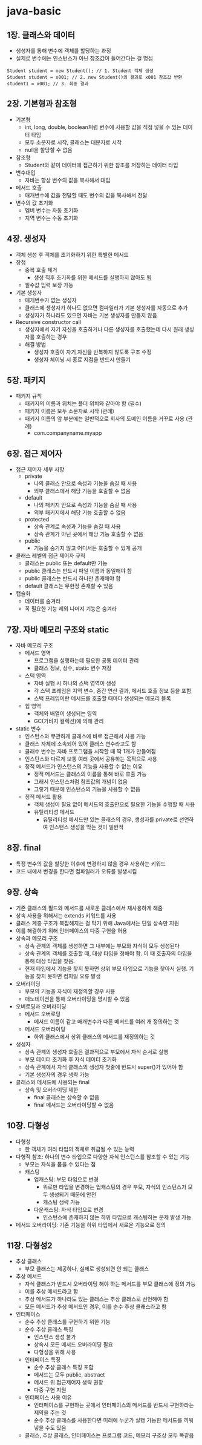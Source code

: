 # java-basic

## 1장. 클래스와 데이터

- 생성자를 통해 변수에 객체를 할당하는 과정
- 실제로 변수에는 인스턴스가 아닌 참조값이 들어간다는 걸 명심

```declarative
Student student = new Student(); // 1. Student 객체 생성
Student student = x001; // 2. new Student()의 결과로 x001 참조값 반환
student1 = x001; // 3. 최종 결과
```

## 2장. 기본형과 참조형

- 기본형
    - int, long, double, boolean처럼 변수에 사용할 값을 직접 넣을 수 있는 데이터 타입
    - 모두 소문자로 시작, 클래스는 대문자로 시작
    - null을 할당할 수 없음
- 참조형
    - Student와 같이 데이터에 접근하기 위한 참조를 저장하는 데이터 타입
- 변수대입
    - 자바는 항상 변수의 값을 복사해서 대입
- 메서드 호출
    - 매개변수에 값을 전달할 때도 변수의 값을 복사해서 전달
- 변수의 값 초기화
    - 멤버 변수는 자동 초기화
    - 지역 변수는 수동 초기화

## 4장. 생성자

- 객체 생성 후 객체를 초기화하기 위한 특별한 메서드
- 장점
    - 중복 호출 제거
        - 생성 직후 초기화를 위한 메서드를 실행하지 않아도 됨
    - 필수값 입력 보장 가능
- 기본 생성자
    - 매개변수가 없는 생성자
    - 클래스에 생성자가 하나도 없으면 컴파일러가 기본 생성자를 자동으로 추가
    - 생성자가 하나라도 있으면 자바는 기본 생성자를 만들지 않음
- Recursive constructor call
    - 생성자에서 자기 자신을 호출하거나 다른 생성자를 호출했는데 다시 원래 생성자를 호출하는 경우
    - 해결 방법
        - 생성자 호출이 자기 자신을 반복하지 않도록 구조 수정
        - 생성자 체이닝 시 종료 지점을 반드시 만들기

## 5장. 패키지

- 패키지 규칙
    - 패키지의 이름과 위치는 폴더 위치와 같아야 함 (필수)
    - 패키지 이름은 모두 소문자로 시작 (관례)
    - 패키지 이름의 앞 부분에는 일반적으로 회사의 도메인 이름을 거꾸로 사용 (관례)
        - com.companyname.myapp

## 6장. 접근 제어자

- 접근 제어자 세부 사항
    - private
        - 나의 클래스 안으로 속성과 기능을 숨길 때 사용
        - 외부 클래스에서 해당 기능을 호출할 수 없음
    - default
        - 나의 패키지 안으로 속성과 기능을 숨길 때 사용
        - 외부 패키지에서 해당 기능 호출할 수 없음
    - protected
        - 상속 관계로 속성과 기능을 숨길 때 사용
        - 상속 관계가 아닌 곳에서 해당 기능 호출할 수 없음
    - public
        - 기능을 숨기지 않고 어디서든 호출할 수 있게 공개
- 클래스 레벨의 접근 제어자 규칙
    - 클래스는 public 또는 default만 가능
    - public 클래스는 반드시 파일 이름과 동일해야 함
    - public 클래스는 반드시 하나만 존재해야 함
    - default 클래스는 무한정 존재할 수 있음
- 캡슐화
    - 데이터를 숨겨라
    - 꼭 필요한 기능 제외 나머지 기능은 숨겨라

## 7장. 자바 메모리 구조와 static

- 자바 메모리 구조
    - 메서드 영역
        - 프로그램을 실행하는데 필요한 공통 데이터 관리
        - 클래스 정보, 상수, static 변수 저장
    - 스택 영역
        - 자바 실행 시 하나의 스택 영역이 생성
        - 각 스택 프레임은 지역 변수, 중간 연산 결과, 메서드 호출 정보 등을 포함
        - 스택 프레임이란 메서드를 호출할 때마다 생성되는 메모리 블록
    - 힙 영역
        - 객체와 배열이 생성되는 영역
        - GC(가비지 컬렉션)에 의해 관리
- static 변수
    - 인스턴스와 무관하게 클래스에 바로 접근해서 사용 가능
    - 클래스 자체에 소속되어 있어 클래스 변수라고도 함
    - 클래수 변수는 자바 프로그램을 시작할 때 딱 1개가 만들어짐
    - 인스턴스와 다르게 보통 여러 곳에서 공유하는 목적으로 사용
    - 정적 메서드가 인스턴스의 기능을 사용할 수 없는 이유
        - 정적 메서드는 클래스의 이름을 통해 바로 호출 가능
        - 그래서 인스턴스처럼 참조값의 개념이 없음
        - 그렇기 때문에 인스턴스의 기능을 사용할 수 없음
    - 정적 메서드 활용
        - 객체 생성이 필요 없이 메서드의 호출만으로 필요한 기능을 수행할 때 사용
        - 유틸리티성 메서드
            - 유틸리티성 메서드만 있는 클래스의 경우, 생성자를 private로 선언하여 인스턴스 생성을 막는 것이 일반적

## 8장. final

- 특정 변수의 값을 할당한 이후에 변경하지 않을 경우 사용하는 키워드
- 코드 내에서 변경을 한다면 컴파일러가 오류를 발생시킴

## 9장. 상속

- 기존 클래스의 필드와 메서드를 새로운 클래스에서 재사용하게 해줌
- 상속 사용을 위해서는 extends 키워드를 사용
- 클래스 계층 구조가 복잡해지는 걸 막기 위해 Java에서는 단일 상속만 지원
- 이를 해결하기 위해 인터페이스의 다중 구현을 허용
- 상속과 메모리 구조
    - 상속 관계의 객체를 생성하면 그 내부에는 부모와 자식이 모두 생성된다
    - 상속 관계의 객체를 호출할 때, 대상 타입을 정해야 함. 이 때 호출자의 타입을 통해 대상 타입을 찾음.
    - 현재 타입에서 기능을 찾지 못하면 상위 부모 타입으로 기능을 찾아서 실행. 기능을 찾지 못하면 컴파일 오류 발생
- 오버라이딩
    - 부모의 기능을 자식이 재정의할 경우 사용
    - 애노테이션을 통해 오버라이딩을 명시할 수 있음
- 오버로딩과 오버라이딩
    - 메서드 오버로딩
        - 메서드 이름이 같고 매개변수가 다른 메서드를 여러 개 정의하는 것
    - 메서드 오버라이딩
        - 하위 클래스에서 상위 클래스의 메서드를 재정의하는 것
- 생성자
    - 상속 관계의 생성자 호출은 결과적으로 부모에서 자식 순서로 실행
    - 부모 데이터 초기화 후 자식 데이터 초기화
    - 상속 관계에서 자식 클래스의 생성자 첫줄에 반드시 super()가 있어야 함
    - 기본 생성자의 경우 생략 가능
- 클래스와 메서드에 사용되는 final
    - 상속 및 오버라이딩 제한
        - final 클래스는 상속할 수 없음
        - final 메서드는 오버라이딩할 수 없음

## 10장. 다형성

- 다형성
  - 한 객체가 여러 타입의 객체로 취급될 수 있는 능력
- 다형적 참조: 하나의 변수 타입으로 다양한 자식  인스턴스를 참조할 수 있는 기능
  - 부모는 자식을 품을 수 있다는 점
  - 캐스팅
    - 업캐스팅: 부모 타입으로 변경
      - 위로만 타입을 변경하는 업캐스팅의 경우 부모, 자식의 인스턴스가 모두 생성되기 때문에 안전
      - 캐스팅 생략 가능
    - 다운캐스팅: 자식 타입으로 변경
      - 인스턴스에 존재하지 않는 하위 타입으로 캐스팅하는 문제 발생 가능
- 메서드 오버라이딩: 기존 기능을 하위 타입에서 새로운 기능으로 정의

## 11장. 다형성2

- 추상 클래스
  - 부모 클래스는 제공하나, 실제로 생성되면 안 되는 클래스
- 추상 메서드
  - 자식 클래스가 반드시 오버라이딩 해야 하는 메서드를 부모 클래스에 정의 가능
  - 이를 추상 메서드라고 함
  - 추상 메서드가 하나라도 있는 클래스는 추상 클래스로 선언해야 함
  - 모든 메서드가 추상 메서드인 경우, 이를 순수 추상 클래스라고 함
- 인터페이스
  - 순수 추상 클래스를 구현하기 위한 기능
  - 순수 추상 클래스 특징
    - 인스턴스 생성 불가
    - 상속시 모든 메서드 오버라이딩 필요
    - 다형성을 위해 사용
  - 인터페이스 특징
    - 순수 추상 클래스 특징 포함
    - 메서드는 모두 public, abstract
    - 메서드 위 접근제어자 생략 권장
    - 다중 구현 지원
  - 인터페이스 사용 이유
    - 인터페이스를 구현하는 곳에서 인터페이스의 메서드를 반드시 구현하라는 제약을 주는 것
    - 순수 추상 클래스를 사용한다면 미래에 누군가 실행 가능한 메서드를 끼워넣을 수도 있음
  - 클래스, 추상 클래스, 인터페이스는 프로그램 코드, 메모리 구조상 모두 똑같음